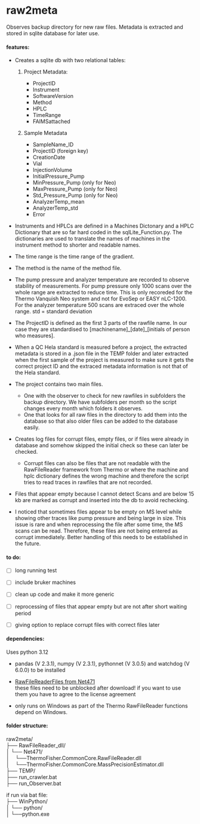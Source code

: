 # raw2meta
Observes backup directory for new raw files. Metadata is extracted and stored in sqlite database for later use. 

#### features: 
- Creates a sqlite db with two relational tables:
  1. Project Metadata:
     - ProjectID
     - Instrument
     - SoftwareVersion
     - Method
     - HPLC
     - TimeRange
     - FAIMSattached

  2. Sample Metadata
     - SampleName_ID
     - ProjectID (foreign key)
     - CreationDate
     - Vial
     - InjectionVolume
     - InitialPressure_Pump
     - MinPressure_Pump (only for Neo)
     - MaxPressure_Pump (only for Neo)
     - Std_Pressure_Pump (only for Neo)
     - AnalyzerTemp_mean
     - AnalyzerTemp_std
     - Error

- Instruments and HPLCs are defined in a Machines Dictonary and a HPLC Dictionary that are so far hard coded in the sqlLite_Function.py. The dictionaries are used to translate the names of machines in the instrument method to shorter and readable names.
- The time range is the time range of the gradient.
- The method is the name of the method file.
- The pump pressure and analyzer temperature are recorded to observe stability of measurements. For pump pressure only 1000 scans over the whole range are extracted to reduce time. This is only recoreded for the Thermo Vanquish Neo system and not for EvoSep or EASY nLC-1200.  For the analyzer temperature 500 scans are extraced over the whole range. std = standard deviation
  
- The ProjectID is defined as the first 3 parts of the rawfile name. In our case they are standardised to \[machinename]\_\[date]\_\[initials of person who measures]. 
- When a QC Hela standard is measured before a project, the extracted metadata is stored in a .json file in the TEMP folder and later extracted when the first sample of the project is measured to make sure it gets the correct project ID and the extraced metadata information is not that of the Hela standard.

- The project contains two main files.
  + One with the observer to check for new rawfiles in subfolders the backup directory. We have subfolders per month so the script changes every month which folders it observes.
  + One that looks for all raw files in the directory to add them into the database so that also older files can be added to the database easily.
 
- Creates log files for corrupt files, empty files, or if files were already in database and somehow skipped the initial check so these can later be checked.
  + Corrupt files can also be files that are not readable with the RawFileReader framework from Thermo or where the machine and hplc dictionary defines the wrong machine and therefore the script tries to read traces in rawfiles that are not recorded. 

- Files that appear empty because I cannot detect Scans and are below 15 kb are marked as corrupt and inserted into the db to avoid rechecking.
- I noticed that sometimes files appear to be empty on MS level while showing other traces like pump pressure and being large in size. This issue is rare and when reprocessing the file after some time, the MS scans can be read. Therefore, these files are not being entered as corrupt immediately. Better handling of this needs to be established in the future.
    


 
#### to do:
- [ ] long running test
- [ ] include bruker machines
- [ ] clean up code and make it more generic
- [ ] reprocessing of files that appear empty but are not after short waiting period
- [ ] giving option to replace corrupt files with correct files later


#### dependencies:
Uses python 3.12
- pandas (V 2.3.1), numpy (V 2.3.1), pythonnet (V 3.0.5) and watchdog (V 6.0.0) to be installed
- [RawFileReaderFiles from Net471](https://github.com/thermofisherlsms/RawFileReader)  
  these files need to be unblocked after download!
  if you want to use them you have to agree to the license agreement 

- only runs on Windows as part of the Thermo RawFileReader functions depend on Windows.   
 
#### folder structure:
raw2meta/  
├── RawFileReader_dll/  
│   └── Net471/  
│&nbsp;&nbsp;&nbsp;&nbsp;└──ThermoFisher.CommonCore.RawFileReader.dll  
│&nbsp;&nbsp;&nbsp;&nbsp;└──ThermoFisher.CommonCore.MassPrecisionEstimator.dll  
├── TEMP/  
├── run_crawler.bat   
├── run_Observer.bat   
  
if run via bat file:  
├── WinPython/  
│   └── python/  
│      └──python.exe  
